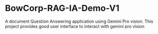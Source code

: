 # BowCorp-RAG-IA-Demo-V1

A document Question Answering application using Gemini Pro vision. This project provides good user interface to interact with gemini pro vision

